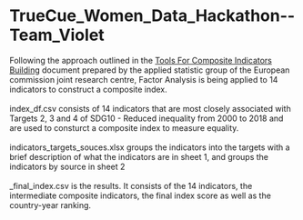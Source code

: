 # TrueCue_Women_Data_Hackathon--Team_Violet
Following the approach outlined in the [Tools For Composite Indicators Building](https://publications.jrc.ec.europa.eu/repository/bitstream/JRC31473/EUR%2021682%20EN.pdf) document prepared by the applied statistic group of the European commission joint research centre, Factor Analysis is being applied to 14 indicators to construct a composite index.<br /><br />
index_df.csv consists of 14 indicators that are most closely associated with Targets 2, 3 and 4 of SDG10 - Reduced inequality from 2000 to 2018 and are used to consturct a composite index to measure equality.<br /><br />
indicators_targets_souces.xlsx groups the indicators into the targets with a brief description of what the indicators are in sheet 1, and groups the indicators by source in sheet 2<br /><br />
\_final_index.csv is the results. It consists of the 14 indicators, the intermediate composite indicators, the final index score as well as the country-year ranking.

